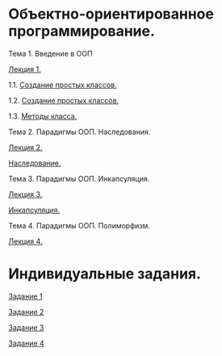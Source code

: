 # Объектно-ориентированное программирование.
Тема 1. Введение в ООП

[Лекция 1.](/Лекция1_ООП.ipynb)

1.1. [Создание простых классов.](/Пр_1_1.ipynb)

1.2. [Создание простых классов.](/Пр_1.2.ipynb)

1.3. [Методы класса.](/Пр_1.3.ipynb)

Тема 2. Парадигмы ООП. Наследования.

[Лекция 2.](/Лекция_2.ipynb)

[Наследование.](/ПР_2.ipynb)

Тема 3. Парадигмы ООП. Инкапсуляция.

[Лекция 3.](/Лекция_3.ipynb)

[Инкапсуляция.](/Пр_3.ipynb)

Тема 4. Парадигмы ООП. Полиморфизм.

[Лекция 4.]()

# Индивидуальные задания.
[Задание 1](/Инд.задание1.ipynb)

[Задание 2](/Инд_задание2.ipynb)

[Задание 3](/Сабитова_Задание3.ipynb)

[Задание 4](/Инд4.ipynb)
